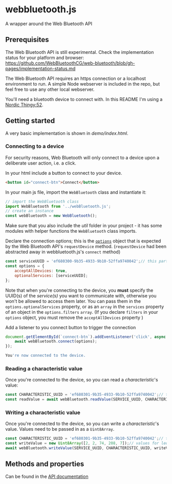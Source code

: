 # webbluetooth.js

A wrapper around the Web Bluetooth API


## Prerequisites

The Web Bluetooth API is still experimental. Check the implementation status for your platform and browser: https://github.com/WebBluetoothCG/web-bluetooth/blob/gh-pages/implementation-status.md

The Web Bluetooth API requires an https connection or a localhost environment to run. A simple Node webserver is included in the repo, but feel free to use any other local webserver.

You'll need a bluetooth device to connect with. In this README I'm using a [Nordic Thingy:52](https://www.nordicsemi.com/Software-and-Tools/Development-Kits/Nordic-Thingy-52).



## Getting started

A very basic implementation is shown in _demo/index.html_.


### Connecting to a device

For security reasons, Web Bluetooth will only connect to a device upon a deliberate user action, i.e. a click.

In your html include a button to connect to your device.
```html
<button id="connect-btn">Connect</button>
```

In your main js file, import the `WebBluetooth` class and instantiate it:
```javascript
// import the WebBluetooth class
import WebBluetooth from '../webBluetooth.js';
// create an instance
const webBluetooth = new WebBluetooth();
```
Make sure that you also include the _util_ folder in your project - it has some modules with helper functions the `WebBluetooth` class imports.

Declare the connection options; this is the [`options`](https://developer.mozilla.org/en-US/docs/Web/API/Bluetooth/requestDevice#Parameters) object that is expected by the Web Bluetooth API's `requestDevice` method. (`requestDevice` had been abstracted away in webbluetooth.js's `connect` method)
```javascript
const serviceUUID = 'ef680300-9b35-4933-9b10-52ffa9740042';// this particular UUID is from Thingy's UI Service
const options = {
	acceptAllDevices: true,
	optionalServices: [serviceUUID];
};
```
Note that when you're connecting to the device, you **must** specify the UUID(s) of the _service(s)_ you want to communicate with, otherwise you won't be allowed to access them later. You can pass them in the `options.optionalServices` property, or as an `array` in the `services` property of an object in the `options.filters` `array`. (If you declare `filters` in your `options` object, you must remove the `acceptAllDevices` property )

Add a listener to you connect button to trigger the connection
```javascript
document.getElementById(`connect-btn`).addEventListener('click', async function() {
	await webBluetooth.connect(options);
});

You're now connected to the device.
```



### Reading a characteristic value
Once you're connected to the device, so you can read a _characteristic_'s value:

```javascript
const CHARACTERISTIC_UUID = 'ef680301-9b35-4933-9b10-52ffa9740042';// this particular UUID is from Thingy's led characteristic
const readValue = await webBluetooth.readValue(SERVICE_UUID, CHARACTERISTIC_UUID);
```



### Writing a characteristic value
Once you're connected to the device, so you can write a _characteristic_'s value. Values need to be passed in as a `Uint8Array`.

```javascript
const CHARACTERISTIC_UUID = 'ef680301-9b35-4933-9b10-52ffa9740042';// this particular UUID is from Thingy's led characteristic
const writeValue = new Uint8Array([2, 2, 74, 208, 7]);// values for led: [mode, color, intensity, delay (LSB), delay (MSB)]
await webBluetooth.writeValue(SERVICE_UUID, CHARACTERISTIC_UUID, writeValue);
```


## Methods and properties

Can be found in the [API documentation](./blob/master/API.md)